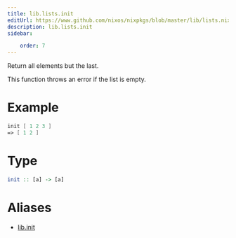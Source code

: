 ```yaml
---
title: lib.lists.init
editUrl: https://www.github.com/nixos/nixpkgs/blob/master/lib/lists.nix#L1025C10
description: lib.lists.init
sidebar:

    order: 7
---
```


Return all elements but the last.

This function throws an error if the list is empty.

# Example

```nix
init [ 1 2 3 ]
=> [ 1 2 ]
```

# Type

```haskell
init :: [a] -> [a]
```


# Aliases

- [lib.init](/reference/libinit)


